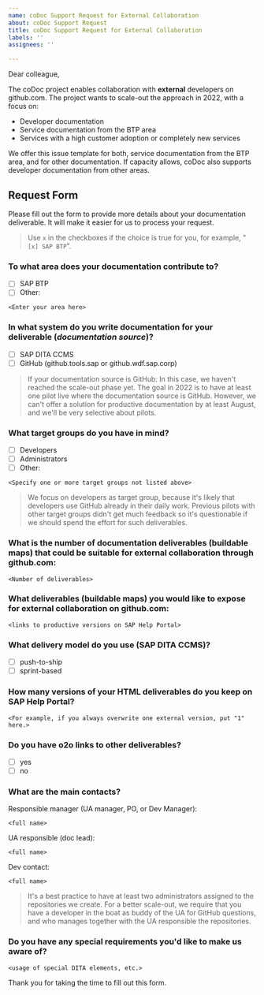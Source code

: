 ```yaml
---
name: coDoc Support Request for External Collaboration
about: coDoc Support Request
title: coDoc Support Request for External Collaboration
labels: ''
assignees: ''

---
```

Dear colleague,

The coDoc project enables collaboration with **external** developers on github.com. The project wants to scale-out the approach in 2022, with a focus on:

* Developer documentation
* Service documentation from the BTP area
* Services with a high customer adoption or completely new services

We offer this issue template for both, service documentation from the BTP area, and for other documentation. If capacity allows, coDoc also supports developer documentation from other areas.      

## Request Form

Please fill out the form to provide more details about your documentation deliverable. It will make it easier for us to process your request. 

> Use `x` in the checkboxes if the choice is true for you, for example, "`[x] SAP BTP`".

### To what area does your documentation contribute to?

* [ ] SAP BTP
* [ ] Other:
```
<Enter your area here>
```
### In what system do you write documentation for your deliverable (_documentation source_)?

* [ ] SAP DITA CCMS
* [ ] GitHub (github.tools.sap or github.wdf.sap.corp)

> If your documentation source is GitHub: In this case, we haven't reached the scale-out phase yet. The goal in 2022 is to have at least one pilot live where the documentation source is GitHub. However, we can't offer a solution for productive documentation by at least August, and we'll be very selective about pilots.

### What target groups do you have in mind?

* [ ] Developers
* [ ] Administrators
* [ ] Other:

```
<Specify one or more target groups not listed above>
```

> We focus on developers as target group, because it's likely that developers use GitHub already in their daily work. Previous pilots with other target groups didn't get much feedback so it's questionable if we should spend the effort for such deliverables.

### What is the number of documentation deliverables (buildable maps) that could be suitable for external collaboration through github.com:

```
<Number of deliverables>
```

### What deliverables (buildable maps) you would like to expose for external collaboration on github.com:

```
<links to productive versions on SAP Help Portal>
```

### What delivery model do you use (SAP DITA CCMS)?

* [ ] push-to-ship
* [ ] sprint-based

### How many versions of your HTML deliverables do you keep on SAP Help Portal?

```
<For example, if you always overwrite one external version, put "1" here.>
```

### Do you have o2o links to other deliverables?

* [ ] yes
* [ ] no

### What are the main contacts?

Responsible manager (UA manager, PO, or Dev Manager):
```
<full name>
```
UA responsible (doc lead):
```
<full name>
```

Dev contact:
```
<full name>
```
> It's a best practice to have at least two administrators assigned to the repositories we create. For a better scale-out, we require that you have a developer in the boat as buddy of the UA for GitHub questions, and who manages together with the UA responsible the repositories. 

### Do you have any special requirements you'd like to make us aware of?

```
<usage of special DITA elements, etc.>
```

Thank you for taking the time to fill out this form. 
